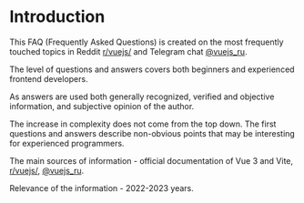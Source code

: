 # Introduction

This FAQ (Frequently Asked Questions) is created on the most frequently touched topics in Reddit [r/vuejs/](https://www.reddit.com/r/vuejs/) and Telegram chat [@vuejs_ru](https://t.me/vuejs_ru).

The level of questions and answers covers both beginners and experienced frontend developers.

As answers are used both generally recognized, verified and objective information, and subjective opinion of the author.

The increase in complexity does not come from the top down. The first questions and answers describe non-obvious points that may be interesting for experienced programmers.

The main sources of information - official documentation of Vue 3 and Vite, [r/vuejs/](https://www.reddit.com/r/vuejs/), [@vuejs_ru](https://t.me/vuejs_ru).

Relevance of the information - 2022-2023 years.
